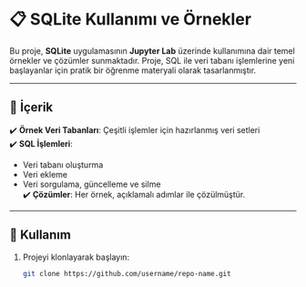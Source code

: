 
# 📋 SQLite Kullanımı ve Örnekler

Bu proje, **SQLite** uygulamasının **Jupyter Lab** üzerinde kullanımına dair temel örnekler ve çözümler sunmaktadır. Proje, SQL ile veri tabanı işlemlerine yeni başlayanlar için pratik bir öğrenme materyali olarak tasarlanmıştır. 

---

## 📂 İçerik

✔️ **Örnek Veri Tabanları**: Çeşitli işlemler için hazırlanmış veri setleri  
✔️ **SQL İşlemleri**:  
   - Veri tabanı oluşturma  
   - Veri ekleme  
   - Veri sorgulama, güncelleme ve silme  
✔️ **Çözümler**: Her örnek, açıklamalı adımlar ile çözülmüştür.  

---

## 🚀 Kullanım

1. Projeyi klonlayarak başlayın:
   ```bash
   git clone https://github.com/username/repo-name.git
    ```